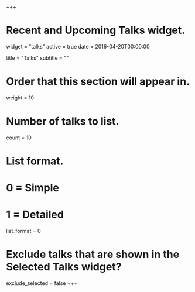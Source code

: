 +++
# Recent and Upcoming Talks widget.
widget = "talks"
active = true
date = 2016-04-20T00:00:00

title = "Talks"
subtitle = ""

# Order that this section will appear in.
weight = 10

# Number of talks to list.
count = 10

# List format.
#   0 = Simple
#   1 = Detailed
list_format = 0

# Exclude talks that are shown in the Selected Talks widget?
exclude_selected = false
+++


